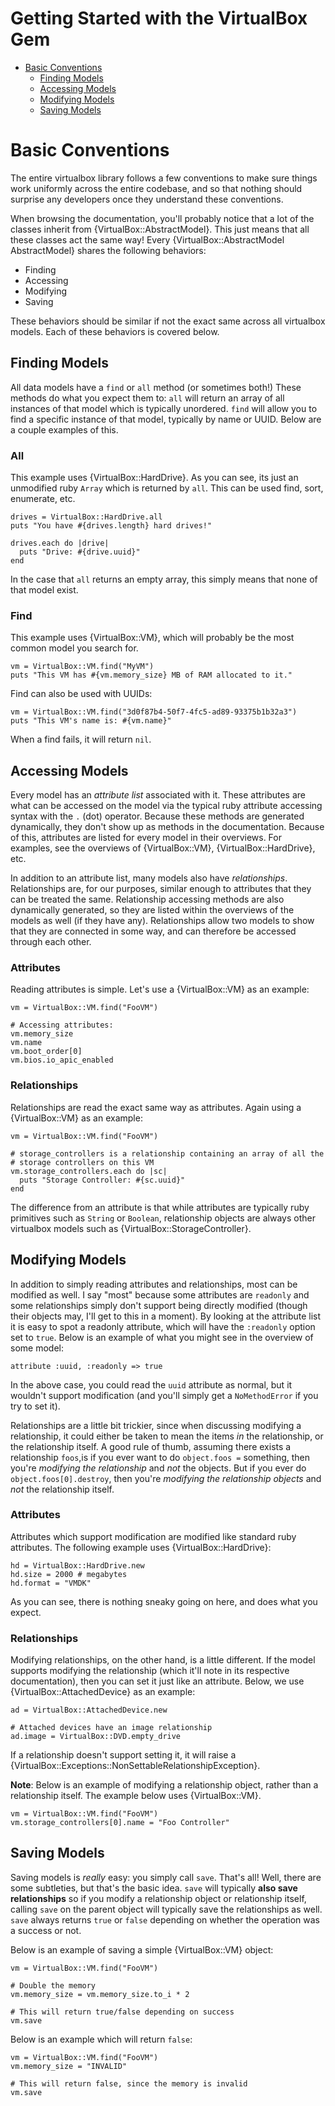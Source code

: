 # Getting Started with the VirtualBox Gem

* [Basic Conventions](#basic-conventions)
    * [Finding Models](#bc-finding-models)
    * [Accessing Models](#bc-accessing-models)
    * [Modifying Models](#bc-modifying-models)
    * [Saving Models](#bc-saving-models)

<a name="basic-conventions"></a>
# Basic Conventions

The entire virtualbox library follows a few conventions to make sure
things work uniformly across the entire codebase, and so that nothing
should surprise any developers once they understand these conventions.

When browsing the documentation, you'll probably notice that a lot of the
classes inherit from {VirtualBox::AbstractModel}. This just means that all
these classes act the same way! Every {VirtualBox::AbstractModel AbstractModel}
shares the following behaviors:

* Finding
* Accessing
* Modifying
* Saving

These behaviors should be similar if not the exact same across all
virtualbox models. Each of these behaviors is covered below.

<a name="bc-finding-models"></a>
## Finding Models

All data models have a `find` or `all` method (or sometimes both!) These
methods do what you expect them to: `all` will return an array of all instances
of that model which is typically unordered. `find` will allow you to find a
specific instance of that model, typically by name or UUID. Below are a couple
examples of this.

### All

This example uses {VirtualBox::HardDrive}. As you can see, its just an
unmodified ruby `Array` which is returned by `all`. This can be used find,
sort, enumerate, etc.

    drives = VirtualBox::HardDrive.all
    puts "You have #{drives.length} hard drives!"

    drives.each do |drive|
      puts "Drive: #{drive.uuid}"
    end

In the case that `all` returns an empty array, this simply means that none
of that model exist.

### Find

This example uses {VirtualBox::VM}, which will probably be the most common
model you search for.

    vm = VirtualBox::VM.find("MyVM")
    puts "This VM has #{vm.memory_size} MB of RAM allocated to it."

Find can also be used with UUIDs:

    vm = VirtualBox::VM.find("3d0f87b4-50f7-4fc5-ad89-93375b1b32a3")
    puts "This VM's name is: #{vm.name}"

When a find fails, it will return `nil`.

<a name="bc-accessing-models"></a>
## Accessing Models

Every model has an _attribute list_ associated with it. These attributes are
what can be accessed on the model via the typical ruby attribute accessing
syntax with the `.` (dot) operator. Because these methods are generated
dynamically, they don't show up as methods in the documentation. Because of this,
attributes are listed for every model in their overviews. For examples, see the
overviews of {VirtualBox::VM}, {VirtualBox::HardDrive}, etc.

In addition to an attribute list, many models also have _relationships_.
Relationships are, for our purposes, similar enough to attributes that they
can be treated the same. Relationship accessing methods are also dynamically
generated, so they are listed within the overviews of the models as well (if they
have any). Relationships allow two models to show that they are connected in some
way, and can therefore be accessed through each other.

### Attributes

Reading attributes is simple. Let's use a {VirtualBox::VM} as an example:

    vm = VirtualBox::VM.find("FooVM")

    # Accessing attributes:
    vm.memory_size
    vm.name
    vm.boot_order[0]
    vm.bios.io_apic_enabled

### Relationships

Relationships are read the exact same way as attributes. Again using a
{VirtualBox::VM} as an example:

    vm = VirtualBox::VM.find("FooVM")

    # storage_controllers is a relationship containing an array of all the
    # storage controllers on this VM
    vm.storage_controllers.each do |sc|
      puts "Storage Controller: #{sc.uuid}"
    end

The difference from an attribute is that while attributes are typically ruby
primitives such as `String` or `Boolean`, relationship objects are always other
virtualbox models such as {VirtualBox::StorageController}.

<a name="bc-modifying-models"></a>
## Modifying Models

In addition to simply reading attributes and relationships, most can be modified
as well. I say "most" because some attributes are `readonly` and some relationships
simply don't support being directly modified (though their objects may, I'll get to
this in a moment). By looking at the attribute list it is easy to spot a readonly
attribute, which will have the `:readonly` option set to `true`. Below is an example
of what you might see in the overview of some model:

    attribute :uuid, :readonly => true

In the above case, you could read the `uuid` attribute as normal, but it wouldn't support
modification (and you'll simply get a `NoMethodError` if you try to set it).

Relationships are a little bit trickier, since when discussing modifying a relationship,
it could either be taken to mean the items _in_ the relationship, or the relationship
itself. A good rule of thumb, assuming there exists a relationship `foos`,is if you ever
want to do `object.foos =` something, then you're _modifying the relationship_ and _not_
the objects. But if you ever do `object.foos[0].destroy`, then you're _modifying the
relationship objects_ and _not_ the relationship itself.

### Attributes

Attributes which support modification are modified like standard ruby attributes. The
following example uses {VirtualBox::HardDrive}:

    hd = VirtualBox::HardDrive.new
    hd.size = 2000 # megabytes
    hd.format = "VMDK"

As you can see, there is nothing sneaky going on here, and does what you expect.

### Relationships

Modifying relationships, on the other hand, is a little different. If the model supports
modifying the relationship (which it'll note in its respective documentation), then
you can set it just like an attribute. Below, we use {VirtualBox::AttachedDevice} as
an example:

    ad = VirtualBox::AttachedDevice.new

    # Attached devices have an image relationship
    ad.image = VirtualBox::DVD.empty_drive

If a relationship doesn't support setting it, it will raise a {VirtualBox::Exceptions::NonSettableRelationshipException}.

**Note**: Below is an example of modifying a relationship object, rather than a
relationship itself. The example below uses {VirtualBox::VM}.

    vm = VirtualBox::VM.find("FooVM")
    vm.storage_controllers[0].name = "Foo Controller"

<a name="bc-saving-models"></a>
## Saving Models

Saving models is _really_ easy: you simply call `save`. That's all! Well, there are
some subtleties, but that's the basic idea. `save` will typically **also save relationships**
so if you modify a relationship object or relationship itself, calling `save` on the
parent object will typically save the relationships as well. `save` always returns
`true` or `false` depending on whether the operation was a success or not. 

Below is an example of saving a simple {VirtualBox::VM} object:

    vm = VirtualBox::VM.find("FooVM")

    # Double the memory
    vm.memory_size = vm.memory_size.to_i * 2

    # This will return true/false depending on success
    vm.save

Below is an example which will return `false`:

    vm = VirtualBox::VM.find("FooVM")
    vm.memory_size = "INVALID"

    # This will return false, since the memory is invalid
    vm.save
